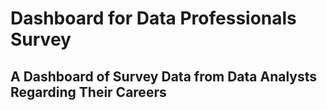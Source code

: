 # Dashboard for Data Professionals Survey
## A Dashboard of Survey Data from Data Analysts Regarding Their Careers


